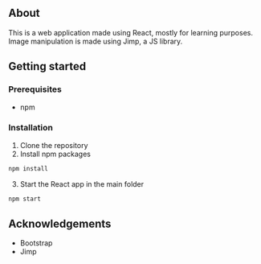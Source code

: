 ## About

This is a web application made using React, mostly for learning purposes. Image manipulation is made using Jimp, a JS library.

## Getting started

### Prerequisites
- npm

### Installation
1. Clone the repository
2. Install npm packages
```sh
npm install
```
3. Start the React app in the main folder
```sh
npm start
```

## Acknowledgements
- Bootstrap
- Jimp
